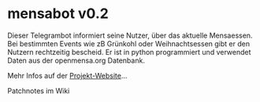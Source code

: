 # mensabot v0.2

Dieser Telegrambot informiert seine Nutzer, über das aktuelle Mensaessen.
Bei bestimmten Events wie zB Grünkohl oder Weihnachtsessen gibt er den Nutzern
rechtzeitig bescheid. Er ist in python programmiert und verwendet Daten aus
der openmensa.org Datenbank.

Mehr Infos auf der [Projekt-Website](https://telebotter.github.io/mensabot)...

Patchnotes im Wiki